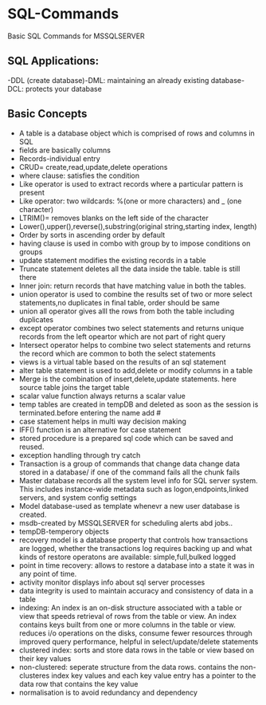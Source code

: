 # SQL-Commands
Basic SQL Commands for MSSQLSERVER

## SQL Applications:
-DDL (create database)-DML: maintaining an already existing database-DCL: protects your database

## Basic Concepts
* A table is a database object which is comprised of rows and columns in SQL
* fields are basically columns
* Records-individual entry
* CRUD= create,read,update,delete operations
* where clause:  satisfies the condition
* Like operator is used to extract records where a particular pattern is present
* Like operator: two wildcards: %(one or more characters) and _ (one character)
* LTRIM()= removes blanks on the left side of the character
* Lower(),upper(),reverse(),substring(original string,starting index, length)
* Order by sorts in ascending order by default
* having clause is used in combo with group by to impose conditions on groups
* update statement modifies the existing records in a table
* Truncate statement deletes all the data inside the table. table is still there
* Inner join: return records that have matching value in both the tables.
* union operator is used to combine the results set of two or more select statements,no duplicates in final table, order should be same
* union all operator gives alll the rows from both the table including duplicates
* except operator combines two select statements and returns unique records from the left opeartor which are not part of right query
* Intersect operator helps to combine two select statements and returns the record which are common to both the select statements
* views is a virtual table based on the results of an sql statement
* alter table statement is used to add,delete or modify columns in a table
* Merge is the combination of insert,delete,update statements. here source table joins the target table
* scalar value function always returns a scalar value
* temp tables are created in tempDB and deleted as soon as the session is terminated.before entering the name add #
* case statement helps in multi way decision making
* IFF() function is an alternative for case statement
* stored procedure is a prepared sql code which can be saved and reused.
* exception handling through try catch
* Transaction is a group of commands that change data change data stored in a database/ if one of the command fails all the chunk fails
* Master database records all the system level info for SQL server system. This includes instance-wide metadata such as logon,endpoints,linked servers, and system config settings
* Model database-used as template whenevr a new user database is created. 
* msdb-created by MSSQLSERVER for scheduling alerts abd jobs..
* tempDB-temperory objects
* recovery model is a database property that controls how transactions are logged, whether the transactions log requires backing up and what kinds of restore operatons are available: simple,full,bulked logged
* point in time recovery: allows to restore a database into a state it was in any point of time. 
* activity monitor displays info about sql server processes 
* data integrity is used to maintain accuracy and consistency of data in a table 
* indexing: An index is an on-disk structure associated with a table or view that speeds retrieval of rows from the table or view. An index contains keys built from one or more columns in the table or view. reduces i/o operations on the disks, consume fewer resources through improved query performance, helpful in select/update/delete statements
* clustered index: sorts and store data rows in the table or view based on their key values
* non-clustered: seperate structure from the data rows. contains the non-clusteres index key values and each key value entry has a pointer to the data row that contains the key value
* normalisation is to avoid redundancy and dependency
